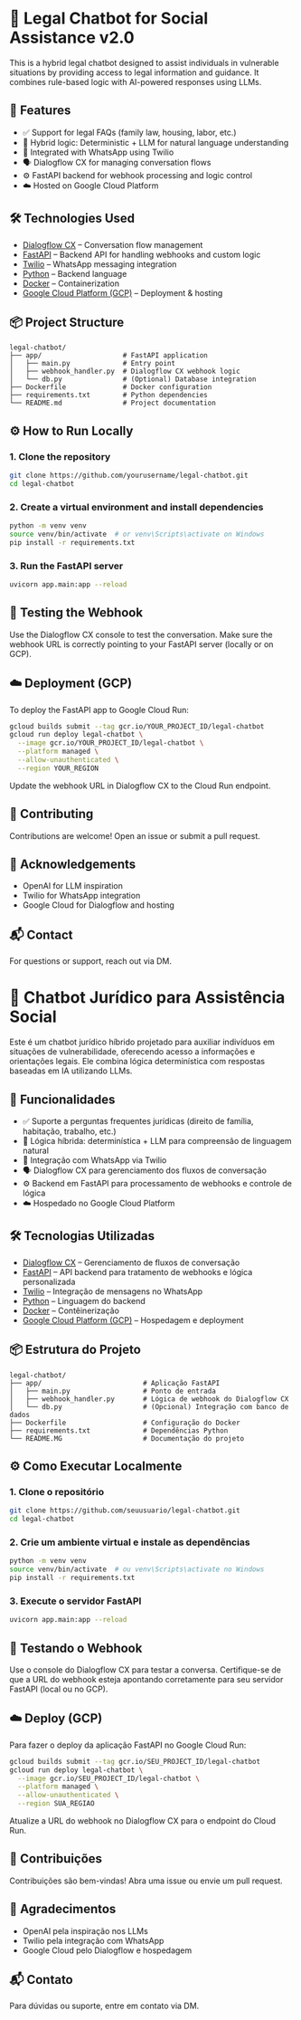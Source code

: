 # 🤖 Legal Chatbot for Social Assistance v2.0

This is a hybrid legal chatbot designed to assist individuals in vulnerable situations by providing access to legal information and guidance. It combines rule-based logic with AI-powered responses using LLMs.

## 🚀 Features

* ✅ Support for legal FAQs (family law, housing, labor, etc.)
* 🧠 Hybrid logic: Deterministic + LLM for natural language understanding
* 💬 Integrated with WhatsApp using Twilio
* 🗣️ Dialogflow CX for managing conversation flows
* ⚙️ FastAPI backend for webhook processing and logic control
* ☁️ Hosted on Google Cloud Platform

## 🛠️ Technologies Used

* [Dialogflow CX](https://cloud.google.com/dialogflow/cx) – Conversation flow management
* [FastAPI](https://fastapi.tiangolo.com/) – Backend API for handling webhooks and custom logic
* [Twilio](https://www.twilio.com/whatsapp) – WhatsApp messaging integration
* [Python](https://www.python.org/) – Backend language
* [Docker](https://www.docker.com/) – Containerization
* [Google Cloud Platform (GCP)](https://cloud.google.com/) – Deployment & hosting

## 📦 Project Structure

```
legal-chatbot/
├── app/                    # FastAPI application
│   ├── main.py             # Entry point
│   ├── webhook_handler.py  # Dialogflow CX webhook logic
│   └── db.py               # (Optional) Database integration
├── Dockerfile              # Docker configuration
├── requirements.txt        # Python dependencies
└── README.md               # Project documentation
```

## ⚙️ How to Run Locally

### 1. Clone the repository

```bash
git clone https://github.com/yourusername/legal-chatbot.git
cd legal-chatbot
```

### 2. Create a virtual environment and install dependencies

```bash
python -m venv venv
source venv/bin/activate  # or venv\Scripts\activate on Windows
pip install -r requirements.txt
```

### 3. Run the FastAPI server

```bash
uvicorn app.main:app --reload
```

## 🧪 Testing the Webhook

Use the Dialogflow CX console to test the conversation. Make sure the webhook URL is correctly pointing to your FastAPI server (locally or on GCP).

## ☁️ Deployment (GCP)

To deploy the FastAPI app to Google Cloud Run:

```bash
gcloud builds submit --tag gcr.io/YOUR_PROJECT_ID/legal-chatbot
gcloud run deploy legal-chatbot \
  --image gcr.io/YOUR_PROJECT_ID/legal-chatbot \
  --platform managed \
  --allow-unauthenticated \
  --region YOUR_REGION
```

Update the webhook URL in Dialogflow CX to the Cloud Run endpoint.

## 🙌 Contributing

Contributions are welcome! Open an issue or submit a pull request.

## 🤝 Acknowledgements

* OpenAI for LLM inspiration
* Twilio for WhatsApp integration
* Google Cloud for Dialogflow and hosting

## 📬 Contact

For questions or support, reach out via DM.




# 🤖 Chatbot Jurídico para Assistência Social

Este é um chatbot jurídico híbrido projetado para auxiliar indivíduos em situações de vulnerabilidade, oferecendo acesso a informações e orientações legais. Ele combina lógica determinística com respostas baseadas em IA utilizando LLMs.

## 🚀 Funcionalidades

* ✅ Suporte a perguntas frequentes jurídicas (direito de família, habitação, trabalho, etc.)
* 🧠 Lógica híbrida: determinística + LLM para compreensão de linguagem natural
* 💬 Integração com WhatsApp via Twilio
* 🗣️ Dialogflow CX para gerenciamento dos fluxos de conversação
* ⚙️ Backend em FastAPI para processamento de webhooks e controle de lógica
* ☁️ Hospedado no Google Cloud Platform

## 🛠️ Tecnologias Utilizadas

* [Dialogflow CX](https://cloud.google.com/dialogflow/cx) – Gerenciamento de fluxos de conversação
* [FastAPI](https://fastapi.tiangolo.com/) – API backend para tratamento de webhooks e lógica personalizada
* [Twilio](https://www.twilio.com/whatsapp) – Integração de mensagens no WhatsApp
* [Python](https://www.python.org/) – Linguagem do backend
* [Docker](https://www.docker.com/) – Contêinerização
* [Google Cloud Platform (GCP)](https://cloud.google.com/) – Hospedagem e deployment

## 📦 Estrutura do Projeto

```
legal-chatbot/
├── app/                         # Aplicação FastAPI
│   ├── main.py                  # Ponto de entrada
│   ├── webhook_handler.py       # Lógica de webhook do Dialogflow CX
│   └── db.py                    # (Opcional) Integração com banco de dados
├── Dockerfile                   # Configuração do Docker
├── requirements.txt             # Dependências Python
└── README.MG                    # Documentação do projeto
```

## ⚙️ Como Executar Localmente

### 1. Clone o repositório

```bash
git clone https://github.com/seuusuario/legal-chatbot.git
cd legal-chatbot
```

### 2. Crie um ambiente virtual e instale as dependências

```bash
python -m venv venv
source venv/bin/activate  # ou venv\Scripts\activate no Windows
pip install -r requirements.txt
```

### 3. Execute o servidor FastAPI

```bash
uvicorn app.main:app --reload
```

## 🧪 Testando o Webhook

Use o console do Dialogflow CX para testar a conversa. Certifique-se de que a URL do webhook esteja apontando corretamente para seu servidor FastAPI (local ou no GCP).

## ☁️ Deploy (GCP)

Para fazer o deploy da aplicação FastAPI no Google Cloud Run:

```bash
gcloud builds submit --tag gcr.io/SEU_PROJECT_ID/legal-chatbot
gcloud run deploy legal-chatbot \
  --image gcr.io/SEU_PROJECT_ID/legal-chatbot \
  --platform managed \
  --allow-unauthenticated \
  --region SUA_REGIAO
```

Atualize a URL do webhook no Dialogflow CX para o endpoint do Cloud Run.


## 🙌 Contribuições

Contribuições são bem-vindas! Abra uma issue ou envie um pull request.

## 🤝 Agradecimentos

* OpenAI pela inspiração nos LLMs
* Twilio pela integração com WhatsApp
* Google Cloud pelo Dialogflow e hospedagem

## 📬 Contato

Para dúvidas ou suporte, entre em contato via DM.


